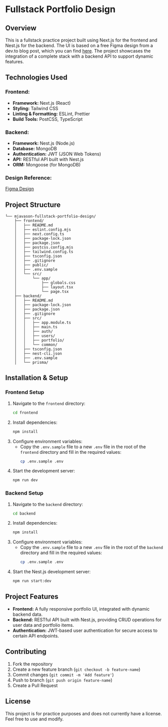 # Fullstack Portfolio Design

## Overview

This is a fullstack practice project built using Next.js for the frontend and Nest.js for the backend. The UI is based on a free Figma design from a dev.to blog post, which you can find [here](https://dev.to/emmanx/free-figma-ui-designs-for-frontend-practice-3ak2). The project showcases the integration of a complete stack with a backend API to support dynamic features.

## Technologies Used

### Frontend:

- **Framework:** Next.js (React)
- **Styling:** Tailwind CSS
- **Linting & Formatting:** ESLint, Prettier
- **Build Tools:** PostCSS, TypeScript

### Backend:

- **Framework:** Nest.js (Node.js)
- **Database:** MongoDB
- **Authentication:** JWT (JSON Web Tokens)
- **API:** RESTful API built with Nest.js
- **ORM:** Mongoose (for MongoDB)

### Design Reference:

[Figma Design](https://www.figma.com/design/gKZoWoleFgP35xvYu83Y2l/Portfolio-UI---Web-%26-Mobile?node-id=6-52&t=WAtwEThwaKr6j7Gp-0)

## Project Structure

```
└── mjavason-fullstack-portfolio-design/
    ├── frontend/
    │   ├── README.md
    │   ├── eslint.config.mjs
    │   ├── next.config.ts
    │   ├── package-lock.json
    │   ├── package.json
    │   ├── postcss.config.mjs
    │   ├── tailwind.config.ts
    │   ├── tsconfig.json
    │   ├── .gitignore
    │   ├── public/
    │   ├── .env.sample
    │   └── src/
    │       └── app/
    │           ├── globals.css
    │           ├── layout.tsx
    │           └── page.tsx
    ├── backend/
    │   ├── README.md
    │   ├── package-lock.json
    │   ├── package.json
    │   ├── .gitignore
    │   ├── src/
    │   │   ├── app.module.ts
    │   │   ├── main.ts
    │   │   ├── auth/
    │   │   ├── users/
    │   │   ├── portfolio/
    │   │   └── common/
    │   ├── tsconfig.json
    │   ├── nest-cli.json
    │   ├── .env.sample
    │   └── prisma/
```

## Installation & Setup

### Frontend Setup

1. Navigate to the `frontend` directory:
   ```sh
   cd frontend
   ```
2. Install dependencies:
   ```sh
   npm install
   ```
3. Configure environment variables:
   - Copy the `.env.sample` file to a new `.env` file in the root of the `frontend` directory and fill in the required values:
     ```sh
     cp .env.sample .env
     ```
4. Start the development server:
   ```sh
   npm run dev
   ```

### Backend Setup

1. Navigate to the `backend` directory:
   ```sh
   cd backend
   ```
2. Install dependencies:
   ```sh
   npm install
   ```
3. Configure environment variables:
   - Copy the `.env.sample` file to a new `.env` file in the root of the `backend` directory and fill in the required values:
     ```sh
     cp .env.sample .env
     ```
4. Start the Nest.js development server:
   ```sh
   npm run start:dev
   ```

## Project Features

- **Frontend:** A fully responsive portfolio UI, integrated with dynamic backend data.
- **Backend:** RESTful API built with Nest.js, providing CRUD operations for user data and portfolio items.
- **Authentication:** JWT-based user authentication for secure access to certain API endpoints.

## Contributing

1. Fork the repository
2. Create a new feature branch (`git checkout -b feature-name`)
3. Commit changes (`git commit -m 'Add feature'`)
4. Push to branch (`git push origin feature-name`)
5. Create a Pull Request

## License

This project is for practice purposes and does not currently have a license. Feel free to use and modify.
